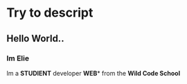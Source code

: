 # Try to descript
## Hello World..
### Im Elie

Im a **STUDIENT** developer **WEB*** from the **Wild Code School**
